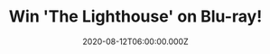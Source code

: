 ---
campaign-uuid: "c-d9ec2eca-ca98-43f3-a782-0a630419abbf"
type: "Competition"
category: "Music"
date: "2020-08-12T06:00:00.000Z"
end-date: "2020-10-12T23:59:00.000Z"
disable-form: false
is_promoted: false
has_entry_page: true
title: "Win 'The Lighthouse' on Blu-ray!"
competition-description: "<p>From Robert Eggers, the visionary filmmaker behind the\
  \ modern horror masterpiece 'The Witch', comes this hypnotic and hallucinatory tale\
  \ of two lighthouse keepers (Willem Dafoe and Robert Pattinson) on a remote and\
  \ mysterious New England island in the 1890s. We are giving away a copy of 'The\
  \ Lighthouse' on Blu-ray.</p>\n<p>Does it sound like the best plan for your weekend?\
  \ Click below and it could be yours.</p>\n"
hero-header: "Win 'The Lighthouse' on Blu-ray!"
terms-confirmation: "N/A"
banner-img: "https://assets.expresslyapp.com/asset-c79541a8-2b22-4cfa-aa02-1fbda94f9946.jpg"
logo-left-href: "http://club.expressly.io"
logo-left-image: "https://assets.expresslyapp.com/asset-b6af6d3e-830f-4c65-a19c-b50644ff99eb.jpg"
logo-left-title: "Expressly club"
bg-image-hero: "https://assets.expresslyapp.com/asset-0d09647b-b207-4a1f-9a92-84bb29105c55.jpg"
bg-image-first: "https://assets.expresslyapp.com/asset-bd7d069e-3062-40a3-b390-d52460ed69c2.jpg"
section1-content: "<p>From Robert Eggers, the visionary filmmaker behind the modern\
  \ horror masterpiece The Witch, comes this hypnotic and hallucinatory tale of two\
  \ lighthouse keepers (Willem Dafoe and Robert Pattinson) on a remote and mysterious\
  \ New England island in the 1890s.</p>\n<p>As an approaching storm threatens to\
  \ sweep them from the rock and strange apparitions emerge from the fog, each man\
  \ begins to suspect that the other has become dangerously unmoored.</p>\n<p>Click\
  \ below and get ready to discover what's next.</p>\n"
entry-title: "Win 'The Lighthouse' on Blu-ray!"
entry-content: "<p>Enter the draw to win 'The Lighthouse' on Blu-ray by completing\
  \ the form below before 23:59 on the 12th of October 2020.</p>\n"
has-winner: false
prize-description: "'The Lighthouse' on Blu-ray!"
special-conditions: "Multiple entries are allowed up to one every day."
country-restrictions:
- "GB"
---